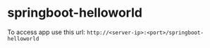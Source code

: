 # springboot-helloworld
To access app use this url: `http://<server-ip>:<port>/springboot-helloworld`                                                                                           
